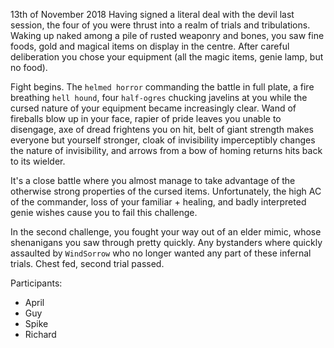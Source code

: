 13th of November 2018
Having signed a literal deal with the devil last session, the four of you were thrust into a realm of trials and tribulations. Waking up naked among a pile of rusted weaponry and bones, you saw fine foods, gold and magical items on display in the centre. After careful deliberation you chose your equipment (all the magic items, genie lamp, but no food).

Fight begins. The `helmed horror` commanding the battle in full plate, a fire breathing `hell hound`, four `half-ogres` chucking javelins at you while the cursed nature of your equipment became increasingly clear. Wand of fireballs blow up in your face, rapier of pride leaves you unable to disengage, axe of dread frightens you on hit, belt of giant strength makes everyone but yourself stronger, cloak of invisibility imperceptibly changes the nature of invisibility, and arrows from a bow of homing returns hits back to its wielder.

It's a close battle where you almost manage to take advantage of the otherwise strong properties of the cursed items. Unfortunately, the high AC of the commander, loss of your familiar + healing, and badly interpreted genie wishes cause you to fail this challenge.

In the second challenge, you fought your way out of an elder mimic, whose shenanigans you saw through pretty quickly.  Any bystanders where quickly assaulted by `WindSorrow` who no longer wanted any part of these infernal trials. Chest fed, second trial passed.

Participants:
- April
- Guy
- Spike
- Richard